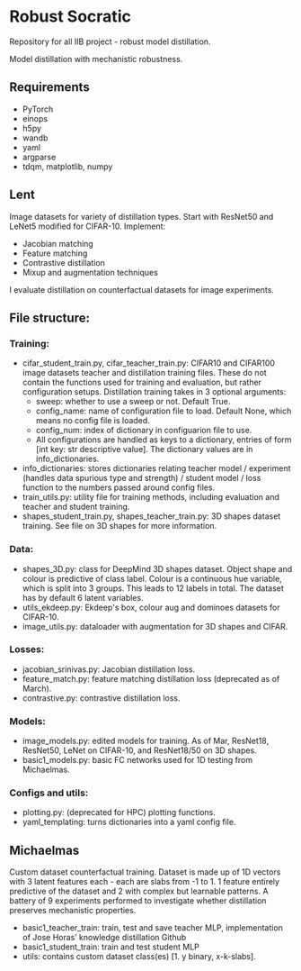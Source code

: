 # Robust Socratic
Repository for all IIB project - robust model distillation.

Model distillation with mechanistic robustness.

## Requirements
- PyTorch
- einops
- h5py
- wandb
- yaml
- argparse
- tdqm, matplotlib, numpy

## Lent
Image datasets for variety of distillation types. Start with ResNet50 and LeNet5 modified for CIFAR-10. Implement:
- Jacobian matching
- Feature matching
- Contrastive distillation
- Mixup and augmentation techniques

I evaluate distillation on counterfactual datasets for image experiments.

## File structure:
### Training:
- cifar_student_train.py, cifar_teacher_train.py: CIFAR10 and CIFAR100 image datasets teacher and distillation training files. These do not contain the functions used for training and evaluation, but rather configuration setups. Distillation training takes in 3 optional arguments: 
  - sweep: whether to use a sweep or not. Default True.
  - config_name: name of configuration file to load. Default None, which means no config file is loaded.
  - config_num: index of dictionary in configuarion file to use.
  - All configurations are handled as keys to a dictionary, entries of form [int key: str descriptive value]. The dictionary values are in info_dictionaries.
- info_dictionaries: stores dictionaries relating teacher model / experiment (handles data spurious type and strength) / student model / loss function to the numbers passed around config files.
- train_utils.py: utility file for training methods, including evaluation and teacher and student training.
- shapes_student_train.py, shapes_teacher_train.py: 3D shapes dataset training. See file on 3D shapes for more information.

### Data:
- shapes_3D.py: class for DeepMind 3D shapes dataset. Object shape and colour is predictive of class label. Colour is a continuous hue variable, which is split into 3 groups. This leads to 12 labels in total. The dataset has by default 6 latent variables.
- utils_ekdeep.py: Ekdeep's box, colour aug and dominoes datasets for CIFAR-10.
- image_utils.py: dataloader with augmentation for 3D shapes and CIFAR.

### Losses:
- jacobian_srinivas.py: Jacobian distillation loss.
- feature_match.py: feature matching distillation loss (deprecated as of March).
- contrastive.py: contrastive distillation loss.

### Models:
- image_models.py: edited models for training. As of Mar, ResNet18, ResNet50, LeNet on CIFAR-10, and ResNet18/50 on 3D shapes.
- basic1_models.py: basic FC networks used for 1D testing from Michaelmas.

### Configs and utils:
- plotting.py: (deprecated for HPC) plotting functions.
- yaml_templating: turns dictionaries into a yaml config file.

## Michaelmas
Custom dataset counterfactual training. Dataset is made up of 1D vectors with 3 latent features each - each are slabs from -1 to 1. 1 feature entirely predictive of the dataset and 2 with complex but learnable patterns. A battery of 9 experiments performed to investigate whether distillation preserves mechanistic properties.

- basic1_teacher_train: train, test and save teacher MLP, implementation of Jose Horas’ knowledge distillation Github
- basic1_student_train: train and test student MLP
- utils: contains custom dataset class(es) [1. y binary, x-k-slabs].

